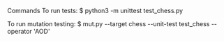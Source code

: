 Commands
To run tests:
$ python3 -m unittest test_chess.py

To run mutation testing:
$ mut.py --target chess --unit-test test_chess --operator 'AOD'

